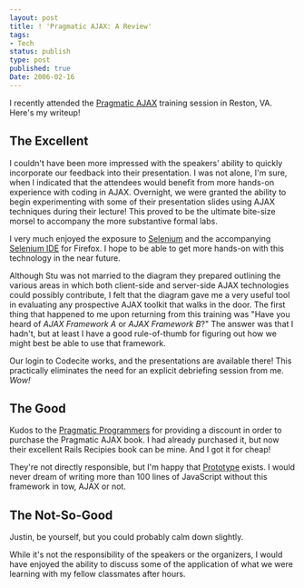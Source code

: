 ```yaml
---
layout: post
title: ! 'Pragmatic AJAX: A Review'
tags:
- Tech
status: publish
type: post
published: true
Date: 2006-02-16
---
```

I recently attended the [Pragmatic AJAX](http://pragmaticstudio.com/) training session in Reston, VA.  Here's my writeup!

## The Excellent

I couldn't have been more impressed with the speakers' ability to quickly incorporate our feedback into their presentation.  I was not alone, I'm sure, when I indicated that the attendees would benefit from more hands-on experience with coding in AJAX.  Overnight, we were granted the ability to begin experimenting with some of their presentation slides using AJAX techniques during their lecture!  This proved to be the ultimate bite-size morsel to accompany the more substantive formal labs.

I very much enjoyed the exposure to [Selenium](https://www.selenium.dev/documentation/) and the accompanying [Selenium IDE](https://www.selenium.dev/documentation/ide/) for Firefox.  I hope to be able to get more hands-on with this technology in the near future.


Although Stu was not married to the diagram they prepared outlining the various areas in which both client-side and server-side AJAX technologies could possibly contribute, I felt that the diagram gave me a very useful tool in evaluating any prospective AJAX toolkit that walks in the door.  The first thing that happened to me upon returning from this training was "Have you heard of _AJAX Framework A_ or _AJAX Framework B_?"  The answer was that I hadn't, but  at least I have a good rule-of-thumb for figuring out how we might best be able to use that framework.


Our login to Codecite works, and the presentations are available there!  This practically eliminates the need for an explicit debriefing session from me.  *Wow!*


## The Good


Kudos to the [Pragmatic Programmers](http://www.pragprog.com/) for providing a discount in order to purchase the Pragmatic AJAX book.  I had already purchased it, but now their excellent Rails Recipies book can be mine.  And I got it for cheap!

They're not directly responsible, but I'm happy that [Prototype](http://prototypejs.org/) exists.  I would never dream of writing more than 100 lines of JavaScript without this framework in tow, AJAX or not.


## The Not-So-Good

Justin, be yourself, but you could probably calm down slightly.

While it's not the responsibility of the speakers or the organizers, I would have enjoyed the ability to discuss some of the application of what we were learning with my fellow classmates after hours.


<img src="/files/alumni_button_ajax.png" alt="" />
